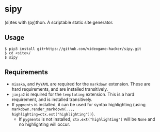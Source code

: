 # sipy

(si)tes with (py)thon. A scriptable static site generator.

## Usage

```shell
$ pip3 install git+https://github.com/videogame-hacker/sipy.git
$ cd <site>/
$ sipy
```

## Requirements

- `misaka`, and `PyYAML` are required for the `markdown` extension. These are hard requirements, and are installed transitively.
- `jinja2` is required for the `templating` extension. This is a hard requirement, and is installed transitively.
- If `pygments` is installed, it can be used for syntax highlighting (using `markdown.render_markdown(..., highlighting=ctx.ext("highlighting"))`).
  - If `pygments` is not installed, `ctx.ext("highlighting")` will be `None` and no highlighting will occur.
